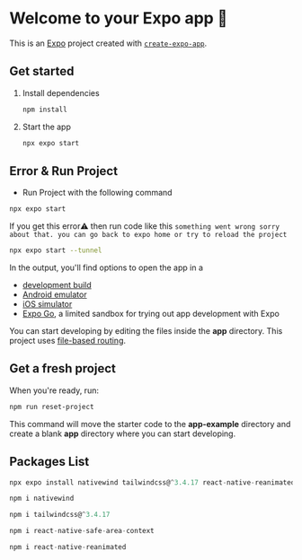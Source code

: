 # Welcome to your Expo app 👋

This is an [Expo](https://expo.dev) project created with [`create-expo-app`](https://www.npmjs.com/package/create-expo-app).

## Get started

1. Install dependencies

   ```bash
   npm install
   ```

2. Start the app

   ```bash
   npx expo start
   ```

## Error & Run Project

- Run Project with the following command

```bash
npx expo start
```

If you get this error⚠️ then run code like this `something went wrong sorry about that. you can go back to expo home or try to reload the project`

```bash
npx expo start --tunnel
```

In the output, you'll find options to open the app in a

- [development build](https://docs.expo.dev/develop/development-builds/introduction/)
- [Android emulator](https://docs.expo.dev/workflow/android-studio-emulator/)
- [iOS simulator](https://docs.expo.dev/workflow/ios-simulator/)
- [Expo Go](https://expo.dev/go), a limited sandbox for trying out app development with Expo

You can start developing by editing the files inside the **app** directory. This project uses [file-based routing](https://docs.expo.dev/router/introduction).

## Get a fresh project

When you're ready, run:

```bash
npm run reset-project
```

This command will move the starter code to the **app-example** directory and create a blank **app** directory where you can start developing.



## Packages List

```javascript
npx expo install nativewind tailwindcss@^3.4.17 react-native-reanimated@3.16.2 react-native-safe-area-context
```

```javascript
npm i nativewind
```

```javascript
npm i tailwindcss@^3.4.17
```

```javascript
npm i react-native-safe-area-context
```

```javascript
npm i react-native-reanimated
```